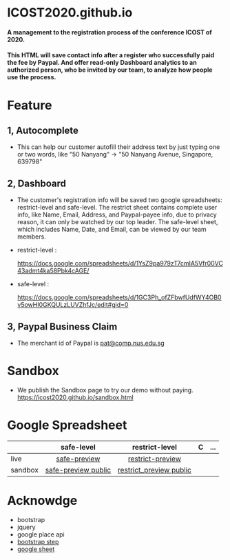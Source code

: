 # ICOST2020.github.io

#### A management to the registration process of the conference ICOST of 2020. 

#### This HTML will save contact info after a register who successfully paid the fee by Paypal. And offer read-only Dashboard analytics to an authorized person, who be invited by our team, to analyze how people use the process.

# Feature

## 1, Autocomplete 
 * This can help our customer autofill their address text by just typing one or two words, like "50 Nanyang" -> "50 Nanyang Avenue, Singapore, 639798"

## 2, Dashboard
 * The customer's registration info will be saved two google spreadsheets: restrict-level and safe-level. The restrict sheet contains complete user info, like Name, Email, Address, and Paypal-payee info, due to privacy reason, it can only be watched by our top leader. The safe-level sheet, which includes Name, Date, and Email, can be viewed by our team members. 

 *  restrict-level :
 
    https://docs.google.com/spreadsheets/d/1YsZ9pa979zT7cmIA5Vfr00VC43admt4ka58Pbk4cAGE/

 * safe-level : 
 
    https://docs.google.com/spreadsheets/d/1GC3Ph_ofZFbwfUdfWY4OB0v5owHI0GKQULzLUVZhfJc/edit#gid=0

## 3, Paypal Business Claim  
  * The merchant id of Paypal is pat@comp.nus.edu.sg


# Sandbox 
 * We publish the Sandbox page to try our demo without paying.
 https://icost2020.github.io/sandbox.html

# Google Spreadsheet
 
 |   |     safe-level     |   restrict-level   | C | ... |
|---|:---------:|:-----:|:-:|:---:|
| live | [safe-preview](https://docs.google.com/spreadsheets/d/1GC3Ph_ofZFbwfUdfWY4OB0v5owHI0GKQULzLUVZhfJc/edit?usp=sharing) |  [restrict-preview](https://docs.google.com/spreadsheets/d/1YsZ9pa979zT7cmIA5Vfr00VC43admt4ka58Pbk4cAGE/edit#gid=0)  |     |
| sandbox | [safe-preview public](https://docs.google.com/spreadsheets/d/1vj-d8GaGfE0pqkSsnvDGmJmGACvTjsI7T8ZcVqOz_Qg/edit?usp=sharing) | [restrict_preview public](https://docs.google.com/spreadsheets/d/1yFlDSASpZAtpj0nDjx-i_cGmiya-PGZ-1TXqpQJsfDo/edit?usp=sharing) |   |     |


# Acknowdge 
 * bootstrap 
 * jquery 
 * google place api 
 * [bootstrap step](https://www.codeply.com/go/PPzgkioUj2/bootstrap-step_by_step-form-example)
 * [google sheet](https://github.com/jamiewilson/form-to-google-sheets/edit/master/README.md)
